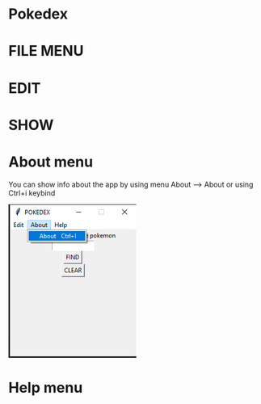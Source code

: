 # Pokedex

# FILE MENU



# EDIT



# SHOW



# About menu

You can show info about the app by using menu About --> About or using Ctrl+i keybind

<p><img src="about/about menu.png" title="about menu"/></p>

# Help menu

